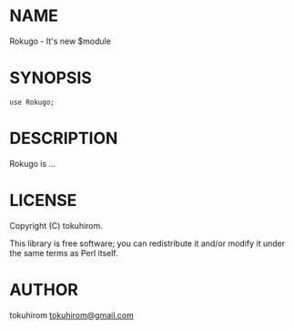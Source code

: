 # NAME

Rokugo - It's new $module

# SYNOPSIS

    use Rokugo;

# DESCRIPTION

Rokugo is ...

# LICENSE

Copyright (C) tokuhirom.

This library is free software; you can redistribute it and/or modify
it under the same terms as Perl itself.

# AUTHOR

tokuhirom <tokuhirom@gmail.com>
